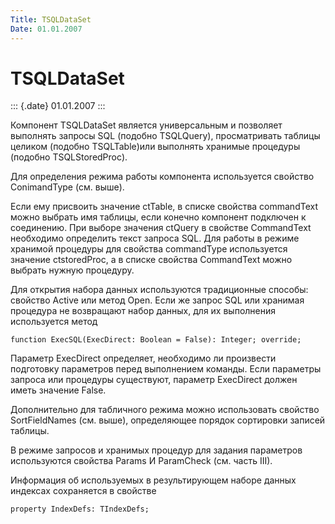 ```yaml
---
Title: TSQLDataSet
Date: 01.01.2007
---
```



TSQLDataSet
===========

::: {.date}
01.01.2007
:::

Компонент TSQLDataSet является универсальным и позволяет выполнять
запросы SQL (подобно TSQLQuery), просматривать таблицы целиком (подобно
TSQLTable)или выполнять хранимые процедуры (подобно TSQLStoredProc).

Для определения режима работы компонента используется свойство
ConimandType (см. выше).

Если ему присвоить значение ctTable, в списке свойства commandText можно
выбрать имя таблицы, если конечно компонент подключен к соединению. При
выборе значения ctQuery в свойстве CommandText необходимо определить
текст запроса SQL. Для работы в режиме хранимой процедуры для свойства
commandType используется значение ctstoredProc, а в списке свойства
CommandText можно выбрать нужную процедуру.

Для открытия набора данных используются традиционные способы: свойство
Active или метод Open. Если же запрос SQL или хранимая процедура не
возвращают набор данных, для их выполнения используется метод

    function ExecSQL(ExecDirect: Boolean = False): Integer; override;

Параметр ExecDirect определяет, необходимо ли произвести подготовку
параметров перед выполнением команды. Если параметры запроса или
процедуры существуют, параметр ExecDirect должен иметь значение False.

Дополнительно для табличного режима можно использовать свойство
SortFieldNames (см. выше), определяющее порядок сортировки записей
таблицы.

В режиме запросов и хранимых процедур для задания параметров
используются свойства Params И ParamCheck (см. часть III).

Информация об используемых в результирующем наборе данных индексах
сохраняется в свойстве

    property IndexDefs: TIndexDefs;
